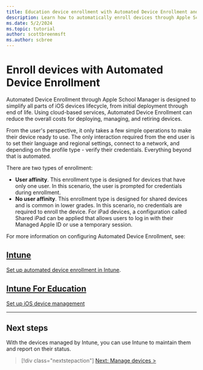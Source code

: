 ```yaml
---
title: Education device enrollment with Automated Device Enrollment and Intune
description: Learn how to automatically enroll devices through Apple School Manager with Automated Device Enrollment during Setup Assistant on iOS/iPadOS devices.
ms.date: 5/2/2024
ms.topic: tutorial
author: scottbreenmsft
ms.author: scbree
---
```


# Enroll devices with Automated Device Enrollment

Automated Device Enrollment through Apple School Manager is designed to simplify all parts of iOS devices lifecycle, from initial deployment through end of life. Using cloud-based services, Automated Device Enrollment can reduce the overall costs for deploying, managing, and retiring devices.

From the user's perspective, it only takes a few simple operations to make their device ready to use. The only interaction required from the end user is to set their language and regional settings, connect to a network, and depending on the profile type - verify their credentials. Everything beyond that is automated.

There are two types of enrollment:

- **User affinity**. This enrollment type is designed for devices that have only one user. In this scenario, the user is prompted for credentials during enrollment.
- **No user affinity**. This enrollment type is designed for shared devices and is common in lower grades. In this scenario, no credentials are required to enroll the device. For iPad devices, a configuration called Shared iPad can be applied that allows users to log in with their Managed Apple ID or use a temporary session.

For more information on configuring Automated Device Enrollment, see:

## [Intune](#tab/intune)

[Set up automated device enrollment in Intune](/mem/intune-service/enrollment/device-enrollment-program-enroll-ios).

## [Intune For Education](#tab/intune-for-education)

[Set up iOS device management](/intune-education/setup-ios-device-management)

---

## Next steps

With the devices managed by Intune, you can use Intune to maintain them and report on their status.

> [!div class="nextstepaction"]
> [Next: Manage devices >](manage-overview.md)
